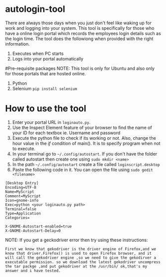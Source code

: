 # autologin-tool

There are always those days when you just don't feel like waking up for work and logging into your system. This tool is specifically for those who have a online login portal which records the employees login details such as the login time. 
The tool does the followiong when provided with the right information.
1. Executes when PC starts
2. Logs into your portal automatically

#Pre-requisite packages
NOTE: This tool is only for Ubuntu and also only for those portals that are hosted online.
1. Python
2. Selenium  `pip install selenium`

# How to use the tool

1. Enter your portal URL in `loginauto.py`.
2. Use the Inspect Element feature of your browser to find the name of your ID for each textbox ie. Username and password
3. Execute the python file to check if its working or not. Also, change the hour value in the _if_ condition of main(). It is to specify program when not to execute.
4. In your terminal go to `~/.config/autostart`. If you don't have the folder called autostart then create one using `sudo mkdir <name>`
5. In the path `~/.config/autostart` create a file called `loginscript.desktop` 
6. Paste the following code in it. You can open the file using `sudo gedit <filename>`
```
[Desktop Entry]
Encoding=UTF-8
Name=MyScript
Comment=MyScript
Icon=gnome-info
Exec=python <your loginauto.py path>
Terminal=false
Type=Application
Categories=

X-GNOME-Autostart-enabled=true
X-GNOME-Autostart-Delay=0
```
NOTE: If you get a geckodriver error then try using these instructions:
```
First we know that gekodriver is the driver engine of Firefox,and we know that driver.Firefox() is used to open Firefox browser, and it will call the gekodriver engine ,so we need to give the gekodirver a executable permission. so we download the latest gekodriver uncompress the tar packge ,and put gekodriver at the /usr/bin/ ok,that's my answer and i have tested.
```

